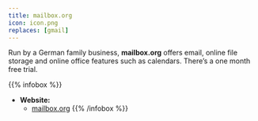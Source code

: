 ```yaml
---
title: mailbox.org
icon: icon.png
replaces: [gmail]
---
```


Run by a German family business, **mailbox.org** offers email, online file storage and online office features such as calendars. There’s a one month free trial.

{{% infobox %}}
- **Website:** 
    - [mailbox.org](https://mailbox.org/)
{{% /infobox %}}